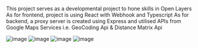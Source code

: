 This project serves as a developmental project to hone skills in Open Layers
As for frontend, project is using React with Webhook and Typescript
As for backend, a proxy server is created using Express and utilised APIs from Google Maps Services i.e. GeoCoding Api & Distance Matrix Api

![image](https://github.com/Bennyphoe/Shopping-malls-OL/assets/48516318/cb81f35a-a6b7-45ca-bcde-4b50d3cf11d1)
![image](https://github.com/Bennyphoe/Shopping-malls-OL/assets/48516318/2202e68d-dbd3-4c24-9edf-16d29897cd5f)
![image](https://github.com/Bennyphoe/Shopping-malls-OL/assets/48516318/fdc19a35-236f-43e2-9f56-df41e0462117)
![image](https://github.com/Bennyphoe/Shopping-malls-OL/assets/48516318/2930f2b4-3cfd-443c-935e-b80fb48c231c)
